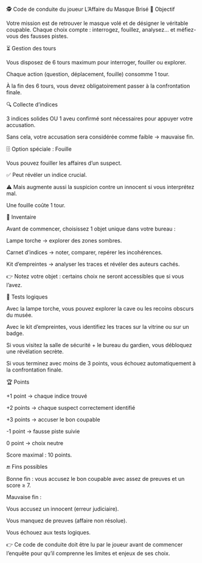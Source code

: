 🕵️ Code de conduite du joueur
L’Affaire du Masque Brisé
🎯 Objectif

Votre mission est de retrouver le masque volé et de désigner le véritable coupable.
Chaque choix compte : interrogez, fouillez, analysez… et méfiez-vous des fausses pistes.

⏳ Gestion des tours

Vous disposez de 6 tours maximum pour interroger, fouiller ou explorer.

Chaque action (question, déplacement, fouille) consomme 1 tour.

À la fin des 6 tours, vous devez obligatoirement passer à la confrontation finale.

🔍 Collecte d’indices

3 indices solides OU 1 aveu confirmé sont nécessaires pour appuyer votre accusation.

Sans cela, votre accusation sera considérée comme faible → mauvaise fin.

🗄️ Option spéciale : Fouille

Vous pouvez fouiller les affaires d’un suspect.

✅ Peut révéler un indice crucial.

⚠️ Mais augmente aussi la suspicion contre un innocent si vous interprétez mal.

Une fouille coûte 1 tour.

🎒 Inventaire

Avant de commencer, choisissez 1 objet unique dans votre bureau :

Lampe torche → explorer des zones sombres.

Carnet d’indices → noter, comparer, repérer les incohérences.

Kit d’empreintes → analyser les traces et révéler des auteurs cachés.

👉 Notez votre objet : certains choix ne seront accessibles que si vous l’avez.

🧠 Tests logiques

Avec la lampe torche, vous pouvez explorer la cave ou les recoins obscurs du musée.

Avec le kit d’empreintes, vous identifiez les traces sur la vitrine ou sur un badge.

Si vous visitez la salle de sécurité + le bureau du gardien, vous débloquez une révélation secrète.

Si vous terminez avec moins de 3 points, vous échouez automatiquement à la confrontation finale.

🏆 Points

+1 point → chaque indice trouvé

+2 points → chaque suspect correctement identifié

+3 points → accuser le bon coupable

-1 point → fausse piste suivie

0 point → choix neutre

Score maximal : 10 points.

🔚 Fins possibles

Bonne fin : vous accusez le bon coupable avec assez de preuves et un score ≥ 7.

Mauvaise fin :

Vous accusez un innocent (erreur judiciaire).

Vous manquez de preuves (affaire non résolue).

Vous échouez aux tests logiques.

👉 Ce code de conduite doit être lu par le joueur avant de commencer l’enquête pour qu’il comprenne les limites et enjeux de ses choix.
